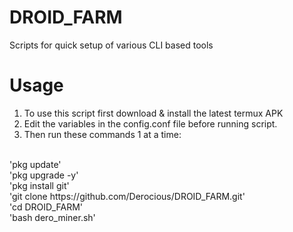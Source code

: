 # DROID_FARM
Scripts for quick setup of various CLI based tools

# Usage
1. To use this script first download & install the latest termux APK<br>
2. Edit the variables in the config.conf file before running script.<br>
3. Then run these commands 1 at a time:<br>
<br>
'pkg update' <br>
'pkg upgrade -y'<br>
'pkg install git'<br>
'git clone https://github.com/Derocious/DROID_FARM.git'<br>
'cd DROID_FARM'<br>
'bash dero_miner.sh'<br>
